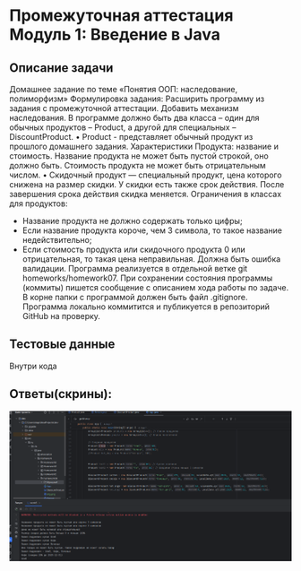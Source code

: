 # Промежуточная аттестация Модуль 1: Введение в Java

## Описание задачи

Домашнее задание по теме
«Понятия ООП: наследование, полиморфизм»
Формулировка задания:
Расширить программу из задания с промежуточной аттестации.
Добавить механизм наследования.
В программе должно быть два класса – один для обычных продуктов –
Product, а другой для специальных – DiscountProduct.
• Product - представляет обычный продукт из прошлого домашнего
задания. Характеристики Продукта: название и стоимость. Название продукта
не может быть пустой строкой, оно должно быть. Стоимость продукта не может
быть отрицательным числом.
• Скидочный продукт — специальный продукт, цена которого снижена на
размер скидки. У скидки есть также срок действия. После завершения срока
действия скидка меняется.
Ограничения в классах для продуктов:
- Название продукта не должно содержать только цифры;
- Если название продукта короче, чем 3 символа, то такое название
  недействительно;
- Если стоимость продукта или скидочного продукта 0 или
  отрицательная, то такая цена неправильная. Должна быть ошибка валидации.
  Программа реализуется в отдельной ветке git homeworks/homework07.
  При сохранении состояния программы (коммиты) пишется сообщение с
  описанием хода работы по задаче.
  В корне папки с программой должен быть файл .gitignore.
  Программа локально коммитится и публикуется в репозиторий GitHub на
  проверку.


## Тестовые данные
Внутри кода

## Ответы(скрины):

![img_1.png](img_1.png)